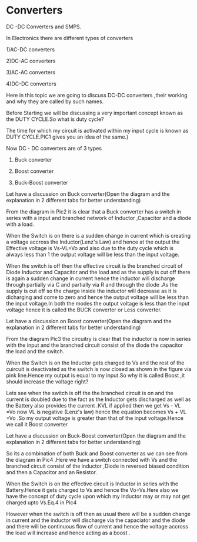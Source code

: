 # Converters
DC -DC  Converters and SMPS.

In Electronics there are different types of converters 

1)AC-DC converters 

2)DC-AC converters

3)AC-AC converters

4)DC-DC converters

Here in this topic we are going to discuss DC-DC converters ,their working and why they are called by such names.

Before Starting we will be discussing a very important concept known as the DUTY CYCLE.So what is duty cycle?

The time for which my circuit is activated within my input cycle is known as DUTY CYCLE.PIC1 gives you an idea of the same.)

Now DC - DC converters are of 3 types 

1) Buck converter

2) Boost converter

3) Buck-Boost converter

Let have a discussion on Buck converter(Open the diagram and the explanation in 2 different tabs for better understanding)

From the diagram in Pic2 it is clear that a Buck converter has a switch in series with a input and branched network of Inductor ,Capacitor and a diode with a load.

When the Switch is on there is a sudden change in current which is creating a voltage accross the Inductor(Lenz's Law) and hence at the output the Effective voltage is Vs-VL=Vo and also due to the duty cycle which is always less than 1 the output voltage will be less than the input voltage.

When the switch is off then the effective circuit is the branched circuit of Diode Inductor and Capacitor and the load and as the supply is cut off there is again a sudden change in current hence the inductor will discharge through partially via C and partially via R and through the diode .As the supply is cut off so the charge inside the inductor will decrease as it is dicharging and come to zero and hence the output voltage will be less than the input voltage.In both the modes the output voltage is less than the input voltage hence it is called the BUCK converter or Less converter.

Let have a discussion on Boost converter(Open the diagram and the explanation in 2 different tabs for better understanding)

From the diagram Pic3 the circuitry is clear that the inductor is now in series with the input and the branched circuit consist of the diode the capacitor the load and the switch.

When the Switch is on the Inductor gets charged to Vs and the rest of the cuircuit is deactivated as the switch is now closed as shown in the figure via pink line.Hence my output is equal to my input.So why it is called Boost ,it should increase the voltage right?

Lets see when the switch is off the the branched circuit is on and the current is doubled due to the fact as the Inductor gets discharged as well as the Battery also provides the current .KVL if applied then we get Vs - VL =Vo now VL is negative (Lenz's law) hence the equation becomes Vs + VL =Vo .So my output voltage is greater than that of the input voltage.Hence we call it Boost converter


Let have a discussion on Buck-Boost converter(Open the diagram and the explanation in 2 different tabs for better understanding)

So its a combination of both Buck and Boost converter as we can see from the diagram in Pic4 .Here we have a switch connected with Vs and the branched circuit consist of the inductor ,Diode in reversed biased condition and then a Capacitor and an Resistor.

When the Switch is on the effective circuit is Inductor in series with the Battery.Hence it gets charged to Vs and hence the Vo=Vs.Here also we have the concept of duty cycle upon which my Inductor may or may not get charged upto Vs.Eq.4 in Pic4

However when the switch is off then as usual there will be a sudden change in current and the inductor will discharge via the capaciator and the diode and there will be continuous  flow of current and hence the voltage accross the load will increase and hence acting as a boost .





